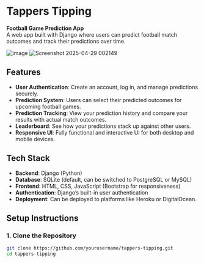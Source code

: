 # Tappers Tipping

**Football Game Prediction App**  
A web app built with Django where users can predict football match outcomes and track their predictions over time.

![image](https://github.com/user-attachments/assets/593443b0-0d88-40e6-8104-a8803d5268e7)
![Screenshot 2025-04-29 002149](https://github.com/user-attachments/assets/e8c9b421-e68f-465d-9657-7dd64d99c3bd)

## Features
- **User Authentication**: Create an account, log in, and manage predictions securely.
- **Prediction System**: Users can select their predicted outcomes for upcoming football games.
- **Prediction Tracking**: View your prediction history and compare your results with actual match outcomes.
- **Leaderboard**: See how your predictions stack up against other users.
- **Responsive UI**: Fully functional and interactive UI for both desktop and mobile devices.

## Tech Stack
- **Backend**: Django (Python)
- **Database**: SQLite (default, can be switched to PostgreSQL or MySQL)
- **Frontend**: HTML, CSS, JavaScript (Bootstrap for responsiveness)
- **Authentication**: Django’s built-in user authentication
- **Deployment**: Can be deployed to platforms like Heroku or DigitalOcean.

## Setup Instructions

### 1. Clone the Repository
```bash
git clone https://github.com/yourusername/tappers-tipping.git
cd tappers-tipping
